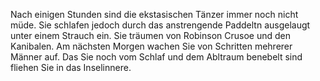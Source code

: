 Nach einigen Stunden sind die ekstasischen Tänzer immer noch nicht müde. 
Sie schlafen jedoch durch das anstrengende Paddeltn ausgelaugt unter einem Strauch ein. 
Sie träumen von Robinson Crusoe und den Kanibalen. 
Am nächsten Morgen wachen Sie von Schritten mehrerer Männer auf. 
Das Sie noch vom Schlaf und dem Abltraum benebelt sind fliehen Sie in das Inselinnere.